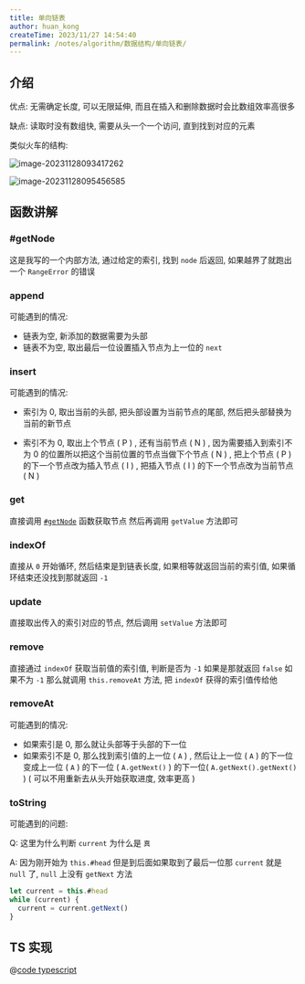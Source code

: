 ```yaml
---
title: 单向链表
author: huan_kong
createTime: 2023/11/27 14:54:40
permalink: /notes/algorithm/数据结构/单向链表/
---
```


## 介绍

优点: 无需确定长度, 可以无限延伸, 而且在插入和删除数据时会比数组效率高很多

缺点: 读取时没有数组快, 需要从头一个一个访问, 直到找到对应的元素

类似火车的结构:

![image-20231128093417262](https://img.huankong.top/i/2023/11/28/656543a4666b2.png)

![image-20231128095456585](https://img.huankong.top/i/2023/11/28/65654874687d3.png)

## 函数讲解

### #getNode

这是我写的一个内部方法, 通过给定的索引, 找到 `node` 后返回, 如果越界了就跑出一个 `RangeError` 的错误

### append

可能遇到的情况:

- 链表为空, 新添加的数据需要为头部
- 链表不为空, 取出最后一位设置插入节点为上一位的 `next`

### insert

可能遇到的情况:

- 索引为 0, 取出当前的头部, 把头部设置为当前节点的尾部, 然后把头部替换为当前的新节点

- 索引不为 0, 取出上个节点 ( P ) , 还有当前节点 ( N ) , 因为需要插入到索引不为 0 的位置所以把这个当前位置的节点当做下个节点 ( N ) , 把上个节点 ( P ) 的下一个节点改为插入节点 ( I ) , 把插入节点 ( I ) 的下一个节点改为当前节点 ( N )

### get

直接调用 [`#getNode`](#getnode) 函数获取节点 然后再调用 `getValue` 方法即可

### indexOf

直接从 `0` 开始循环, 然后结束是到链表长度, 如果相等就返回当前的索引值, 如果循环结束还没找到那就返回 `-1`

### update

直接取出传入的索引对应的节点, 然后调用 `setValue` 方法即可

### remove

直接通过 `indexOf` 获取当前值的索引值, 判断是否为 `-1` 如果是那就返回 `false` 如果不为 `-1` 那么就调用 `this.removeAt` 方法, 把 `indexOf` 获得的索引值传给他

### removeAt

可能遇到的情况:

- 如果索引是 0, 那么就让头部等于头部的下一位
- 如果索引不是 0, 那么找到索引值的上一位 ( `A` ) , 然后让上一位 ( `A` ) 的下一位变成上一位 ( `A` ) 的下一位 ( `A.getNext()` ) 的下一位( `A.getNext().getNext()` ) ( 可以不用重新去从头开始获取进度, 效率更高 )

### toString

可能遇到的问题:

Q: 这里为什么判断 `current` 为什么是 `真`

A: 因为刚开始为 `this.#head` 但是到后面如果取到了最后一位那 `current` 就是 `null` 了, `null` 上没有 `getNext` 方法

```ts
let current = this.#head
while (current) {
  current = current.getNext()
}
```

## TS 实现

@[code typescript](./code/单向链表.ts)
